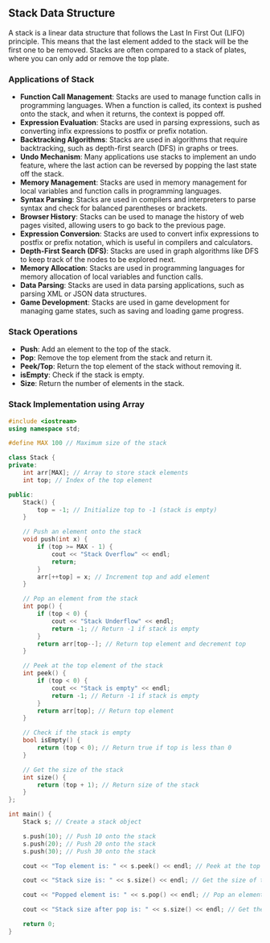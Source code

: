## Stack Data Structure

A stack is a linear data structure that follows the Last In First Out (LIFO) principle. This means that the last element added to the stack will be the first one to be removed. Stacks are often compared to a stack of plates, where you can only add or remove the top plate.

### Applications of Stack

- **Function Call Management**: Stacks are used to manage function calls in programming languages. When a function is called, its context is pushed onto the stack, and when it returns, the context is popped off.
- **Expression Evaluation**: Stacks are used in parsing expressions, such as converting infix expressions to postfix or prefix notation.
- **Backtracking Algorithms**: Stacks are used in algorithms that require backtracking, such as depth-first search (DFS) in graphs or trees.
- **Undo Mechanism**: Many applications use stacks to implement an undo feature, where the last action can be reversed by popping the last state off the stack.
- **Memory Management**: Stacks are used in memory management for local variables and function calls in programming languages.  
- **Syntax Parsing**: Stacks are used in compilers and interpreters to parse syntax and check for balanced parentheses or brackets.
- **Browser History**: Stacks can be used to manage the history of web pages visited, allowing users to go back to the previous page.
- **Expression Conversion**: Stacks are used to convert infix expressions to postfix or prefix notation, which is useful in compilers and calculators.
- **Depth-First Search (DFS)**: Stacks are used in graph algorithms like DFS to keep track of the nodes to be explored next.
- **Memory Allocation**: Stacks are used in programming languages for memory allocation of local variables and function calls.
- **Data Parsing**: Stacks are used in data parsing applications, such as parsing XML or JSON data structures.
- **Game Development**: Stacks are used in game development for managing game states, such as saving and loading game progress.


### Stack Operations

- **Push**: Add an element to the top of the stack.
- **Pop**: Remove the top element from the stack and return it.
- **Peek/Top**: Return the top element of the stack without removing it.
- **isEmpty**: Check if the stack is empty.
- **Size**: Return the number of elements in the stack.

### Stack Implementation using Array

```c++
#include <iostream>
using namespace std;

#define MAX 100 // Maximum size of the stack

class Stack {
private:
    int arr[MAX]; // Array to store stack elements
    int top; // Index of the top element

public:
    Stack() {
        top = -1; // Initialize top to -1 (stack is empty)
    }

    // Push an element onto the stack
    void push(int x) {
        if (top >= MAX - 1) {
            cout << "Stack Overflow" << endl;
            return;
        }
        arr[++top] = x; // Increment top and add element
    }

    // Pop an element from the stack
    int pop() {
        if (top < 0) {
            cout << "Stack Underflow" << endl;
            return -1; // Return -1 if stack is empty
        }
        return arr[top--]; // Return top element and decrement top
    }

    // Peek at the top element of the stack
    int peek() {
        if (top < 0) {
            cout << "Stack is empty" << endl;
            return -1; // Return -1 if stack is empty
        }
        return arr[top]; // Return top element
    }

    // Check if the stack is empty
    bool isEmpty() {
        return (top < 0); // Return true if top is less than 0
    }

    // Get the size of the stack
    int size() {
        return (top + 1); // Return size of the stack
    }
};

int main() {
    Stack s; // Create a stack object

    s.push(10); // Push 10 onto the stack
    s.push(20); // Push 20 onto the stack
    s.push(30); // Push 30 onto the stack

    cout << "Top element is: " << s.peek() << endl; // Peek at the top element

    cout << "Stack size is: " << s.size() << endl; // Get the size of the stack

    cout << "Popped element is: " << s.pop() << endl; // Pop an element from the stack

    cout << "Stack size after pop is: " << s.size() << endl; // Get the size of the stack after pop

    return 0;
}
```





